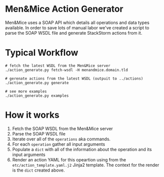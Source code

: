 # Men&Mice Action Generator

Men&Mice uses a SOAP API which details all operations and data types available.
In order to save lots of manual labor we've created a script to parse the 
SOAP WSDL file and generate StackStorm actions from it.

# Typical Workflow

``` shell
# fetch the latest WSDL from the Men&Mice server
./action_generate.py fetch-wsdl -H menandmice.domain.tld

# gerenate actions from the latest WSDL (outpuit to ../actions)
./action_generate.py generate
  
# see more examples
./action_generate.py examples
```

# How it works

1. Fetch the SOAP WSDL from the Men&Mice server
2. Parse the SOAP WSDL file
3. Iterate over all of the `operations` aka commands.
4. For each `operation` gather all input arguments
5. Populate a `dict` with all of the information about the operation
   and its input arguments
6. Render an action YAML for this opeartion using from the `etc/action_template.yaml.j2` 
   Jinja2 template. The context for the render is the `dict` created above.
